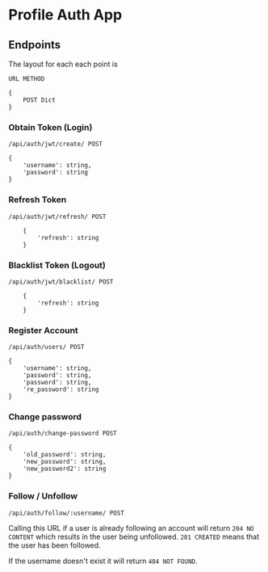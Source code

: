# Profile Auth App

## Endpoints

The layout for each each point is 

```URL METHOD```

```
{ 
    POST Dict 
}
```

### Obtain Token (Login)

```/api/auth/jwt/create/ POST```

```
{
    'username': string, 
    'password': string
}
```

### Refresh Token

```/api/auth/jwt/refresh/ POST```

```
    {
        'refresh': string
    }
```

### Blacklist Token (Logout)

```/api/auth/jwt/blacklist/ POST```

```
    {
        'refresh': string
    }
```

### Register Account

```/api/auth/users/ POST```

```
{
    'username': string, 
    'password': string,
    'password': string,
    're_password': string
}
```

### Change password

```/api/auth/change-password POST```

```
{
    'old_password': string,
    'new_password': string,
    'new_password2': string
}
```

### Follow / Unfollow

```/api/auth/follow/:username/ POST```

Calling this URL if a user is already following an account will return `204 NO CONTENT` which results in the user being unfollowed. `201 CREATED` means that the user has been followed.

If the username doesn't exist it will return `404 NOT FOUND`.
